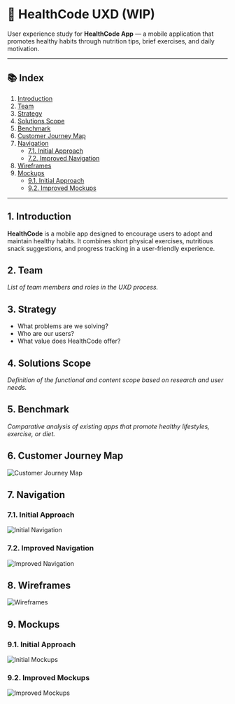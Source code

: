 # 💪 HealthCode UXD (WIP)

User experience study for **HealthCode App** — a mobile application that promotes healthy habits through nutrition tips, brief exercises, and daily motivation.

---

## 📚 Index

1. [Introduction](#1-introduction)
2. [Team](#2-team)
3. [Strategy](#3-strategy)
4. [Solutions Scope](#4-solutions-scope)
5. [Benchmark](#5-benchmark)
6. [Customer Journey Map](#6-customer-journey-map)
7. [Navigation](#7-navigation)
   - [7.1. Initial Approach](#71-initial-approach)
   - [7.2. Improved Navigation](#72-improved-navigation)
8. [Wireframes](#8-wireframes)
9. [Mockups](#9-mockups)
   - [9.1. Initial Approach](#91-initial-approach)
   - [9.2. Improved Mockups](#92-improved-mockups)

---

## 1. Introduction

**HealthCode** is a mobile app designed to encourage users to adopt and maintain healthy habits. It combines short physical exercises, nutritious snack suggestions, and progress tracking in a user-friendly experience.

## 2. Team

*List of team members and roles in the UXD process.*

## 3. Strategy

- What problems are we solving?
- Who are our users?
- What value does HealthCode offer?

## 4. Solutions Scope

*Definition of the functional and content scope based on research and user needs.*

## 5. Benchmark

*Comparative analysis of existing apps that promote healthy lifestyles, exercise, or diet.*

## 6. Customer Journey Map

![Customer Journey Map](./imagenes/journey-map.png)

## 7. Navigation

### 7.1. Initial Approach

![Initial Navigation](./imagenes/navigation-initial.png)

### 7.2. Improved Navigation

![Improved Navigation](./imagenes/navigation-improved.png)

## 8. Wireframes

![Wireframes](./imagenes/wireframes.png)

## 9. Mockups

### 9.1. Initial Approach

![Initial Mockups](./imagenes/mockup-inicial.png)

### 9.2. Improved Mockups

![Improved Mockups](./imagenes/mockup-mejorado.png)
